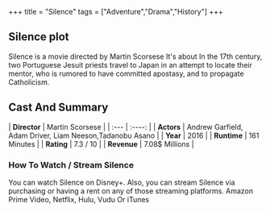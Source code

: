 +++
title = "Silence"
tags = ["Adventure","Drama","History"]
+++
## Silence plot
Silence is a movie directed by Martin Scorsese It's about In the 17th century, two Portuguese Jesuit priests travel to Japan in an attempt to locate their mentor, who is rumored to have committed apostasy, and to propagate Catholicism.
## Cast And Summary
| **Director**      | Martin Scorsese |
    | :---        |    :----:   |
    |  **Actors** | Andrew Garfield, Adam Driver, Liam Neeson,Tadanobu Asano |
    | **Year**   | 2016    |
    |  **Runtime** | 161 Minutes |
    |  **Rating** | 7.3 / 10 | 
    |  **Revenue** | 7.08$ Millions |
### How To Watch / Stream Silence
You can watch Silence on Disney+.
Also, you can stream Silence via purchasing or having a rent on any of those streaming platforms.
Amazon Prime Video, Netflix, Hulu, Vudu Or iTunes